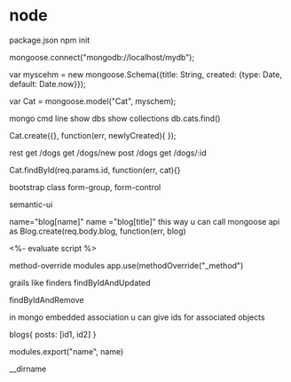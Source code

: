 # node

package.json
npm init

mongoose.connect("mongodb://localhost/mydb");

var myscehm = new mongoose.Schema({title: String, created: {type: Date, default: Date.now}});


var Cat = mongoose.model("Cat", myschem);

mongo cmd line
show dbs
show collections
db.cats.find()

Cat.create({}, function(err, newlyCreated){
});

rest
get /dogs
get /dogs/new
post /dogs
get /dogs/:id

Cat.findById(req.params.id, function(err, cat){}

bootstrap class form-group, form-control

semantic-ui

name="blog[name]" 
name ="blog[title]"
this way u can call mongoose api as 
Blog.create(req.body.blog, function(err, blog)

<%- evaluate script %>

method-override modules
app.use(methodOverride("_method")

grails like finders findByIdAndUpdated

findByIdAndRemove

in mongo embedded association u can give ids for associated objects

blogs{
posts: [id1, id2]
}

modules.export("name", name)

__dirname
